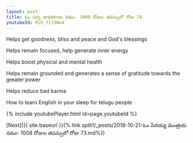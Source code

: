 ```yaml
---
layout: post
title: ఓం సర్వ భావకరాయ నమః- 1008 రోజుల తపస్సులో రోజు 74
youtubeId: Rih_fll5No4
---
```

 
 
Helps get goodness, bliss and peace and God's blessings
 
Helps remain focused, help generate inner energy 
 
Helps boost physical and mental health 
 
Helps remain grounded and generates a sense of gratitude towards the greater power 
 
Helps reduce bad karma
 
How to learn English in your sleep for telugu people
 
 
 
 


{% include youtubePlayer.html id=page.youtubeId %}
 
[Next]({{ site.baseurl }}{% link split1/_posts/2018-10-21-ఓం పేరయ్య మంత్రయ నమః- 1008 రోజుల తపస్సులో రోజు 73.md%})
 
